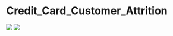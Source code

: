 # Credit_Card_Customer_Attrition

![](https://www.code-inspector.com/project/25477/score/svg)
![](https://www.code-inspector.com/project/25477/status/svg)
